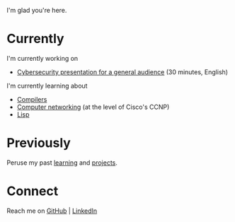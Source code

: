 I'm glad you're here.

# Currently

I'm currently working on

- [Cybersecurity presentation for a general audience](cysec-g30.md) (30 minutes, English)

I'm currently learning about

- [Compilers](learn/compilers.md)
- [Computer networking](learn/ccnp.md) (at the level of Cisco's CCNP)
- [Lisp](learn/lisp.md)

# Previously

Peruse my past [learning](learn/past.md) and [projects](proj/past.md).

# Connect

Reach me on [GitHub](https://github.com/shw3512) \| [LinkedIn](https://www.linkedin.com/in/stephen-wolff-0x200/)
